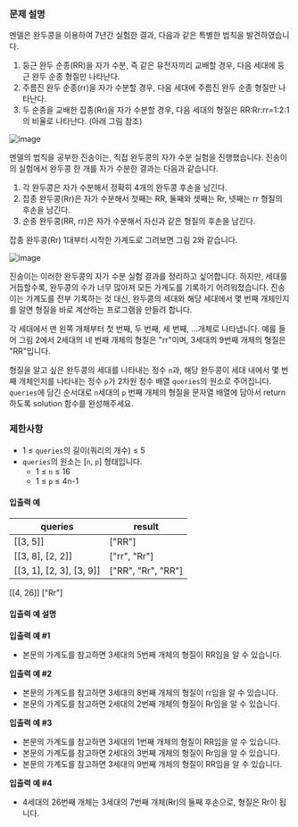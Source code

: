 ### 문제 설명

멘델은 완두콩을 이용하여 7년간 실험한 결과, 다음과 같은 특별한 법칙을 발견하였습니다.

1. 둥근 완두 순종(RR)을 자가 수분, 즉 같은 유전자끼리 교배할 경우, 다음 세대에 둥근 완두 순종 형질만 나타난다.
2. 주름진 완두 순종(rr)을 자가 수분할 경우, 다음 세대에 주름진 완두 순종 형질만 나타난다.
3. 두 순종을 교배한 잡종(Rr)을 자가 수분할 경우, 다음 세대의 형질은 RR:Rr:rr=1:2:1의 비율로 나타난다. (아래 그림 참조)

![image](https://user-images.githubusercontent.com/55765292/210319475-83bc3782-50d0-47a1-ade2-6d22e8bbb859.png)

멘델의 법칙을 공부한 진송이는, 직접 완두콩의 자가 수분 실험을 진행했습니다. 진송이의 실험에서 완두콩 한 개를 자가 수분한 결과는 다음과 같습니다.

1. 각 완두콩은 자가 수분해서 정확히 4개의 완두콩 후손을 남긴다.
2. 잡종 완두콩(Rr)은 자가 수분해서 첫째는 RR, 둘째와 셋째는 Rr, 넷째는 rr 형질의 후손을 남긴다.
3. 순종 완두콩(RR, rr)은 자가 수분해서 자신과 같은 형질의 후손을 남긴다.

잡종 완두콩(Rr) 1대부터 시작한 가계도로 그려보면 그림 2와 같습니다.

![image](https://user-images.githubusercontent.com/55765292/210319518-d8573f06-0113-4f99-9c55-f7e28285e000.png)

진송이는 이러한 완두콩의 자가 수분 실험 결과를 정리하고 싶어합니다. 하지만, 세대를 거듭할수록, 완두콩의 수가 너무 많아져 모든 가계도를 기록하기 어려워졌습니다. 진송이는 가계도를 전부 기록하는 것 대신, 완두콩의 세대와 해당 세대에서 몇 번째 개체인지를 알면 형질을 바로 계산하는 프로그램을 만들려 합니다.

각 세대에서 맨 왼쪽 개체부터 첫 번째, 두 번째, 세 번째, ...개체로 나타냅니다. 예를 들어 그림 2에서 2세대의 네 번째 개체의 형질은 "rr"이며, 3세대의 9번째 개체의 형질은 "RR"입니다.

형질을 알고 싶은 완두콩의 세대를 나타내는 정수 `n`과, 해당 완두콩이 세대 내에서 몇 번째 개체인지를 나타내는 정수 `p`가 2차원 정수 배열 `queries`의 원소로 주어집니다. `queries`에 담긴 순서대로 `n`세대의 `p` 번째 개체의 형질을 문자열 배열에 담아서 return 하도록 solution 함수를 완성해주세요.


### 제한사항

- 1 ≤ `queries`의 길이(쿼리의 개수) ≤ 5
- `queries`의 원소는 [`n`, `p`] 형태입니다.
  - 1 ≤ `n` ≤ 16
  - 1 ≤ `p` ≤ 4n-1


#### 입출력 예

|queries|result|
|---|---|
|[[3, 5]]|["RR"]|
|[[3, 8], [2, 2]]|["rr", "Rr"]|
|[[3, 1], [2, 3], [3, 9]]|["RR", "Rr", "RR"]|
[[4, 26]]	["Rr"]


#### 입출력 예 설명

**입출력 예 #1**

- 본문의 가계도를 참고하면 3세대의 5번째 개체의 형질이 RR임을 알 수 있습니다.

**입출력 예 #2**

- 본문의 가계도를 참고하면 3세대의 8번째 개체의 형질이 rr임을 알 수 있습니다.
- 본문의 가계도를 참고하면 2세대의 2번째 개체의 형질이 Rr임을 알 수 있습니다.

**입출력 예 #3**

- 본문의 가계도를 참고하면 3세대의 1번째 개체의 형질이 RR임을 알 수 있습니다.
- 본문의 가계도를 참고하면 2세대의 3번째 개체의 형질이 Rr임을 알 수 있습니다.
- 본문의 가계도를 참고하면 3세대의 9번째 개체의 형질이 RR임을 알 수 있습니다.

**입출력 예 #4**

- 4세대의 26번째 개체는 3세대의 7번째 개체(Rr)의 둘째 후손으로, 형질은 Rr이 됩니다.
